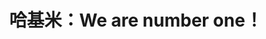 ---
title: 哈基米：We are number one！
adaptedFrom: We are number one
sources:
  - sourceType: bilibili
    bvid: BV1qVGGzLEC1
---